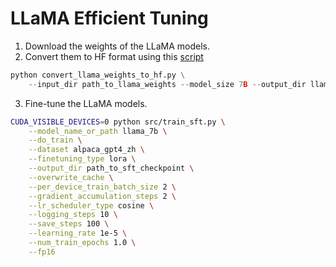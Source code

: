 # LLaMA Efficient Tuning

1. Download the weights of the LLaMA models.
2. Convert them to HF format using this [script](https://github.com/huggingface/transformers/blob/main/src/transformers/models/llama/convert_llama_weights_to_hf.py)

```python
python convert_llama_weights_to_hf.py \
    --input_dir path_to_llama_weights --model_size 7B --output_dir llama_7b
```

3. Fine-tune the LLaMA models.

```bash
CUDA_VISIBLE_DEVICES=0 python src/train_sft.py \
    --model_name_or_path llama_7b \
    --do_train \
    --dataset alpaca_gpt4_zh \
    --finetuning_type lora \
    --output_dir path_to_sft_checkpoint \
    --overwrite_cache \
    --per_device_train_batch_size 2 \
    --gradient_accumulation_steps 2 \
    --lr_scheduler_type cosine \
    --logging_steps 10 \
    --save_steps 100 \
    --learning_rate 1e-5 \
    --num_train_epochs 1.0 \
    --fp16
```

